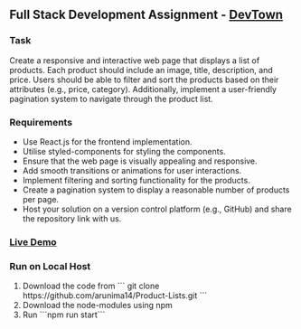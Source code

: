 ## Full Stack Development Assignment - <u>DevTown</u>

<h3>Task</h3>
<p>Create a responsive and interactive web page that displays a list of products. Each product should include an image, title, description, and price. Users should be able to filter and sort the products based on their attributes (e.g., price, category). Additionally, implement a user-friendly pagination system to navigate through the product list.</p>

<h3>Requirements</h3>
<ul>
    <li>Use React.js for the frontend implementation. </li>
    <li>Utilise styled-components for styling the components.</li>
    <li>Ensure that the web page is visually appealing and responsive.</li>
    <li>Add smooth transitions or animations for user interactions.</li>
    <li>Implement filtering and sorting functionality for the products.</li>
    <li>Create a pagination system to display a reasonable number of products per page.</li>
    <li>Host your solution on a version control platform (e.g., GitHub) and share the repository link with us.</li>
</ul>

<h3> <a href="https://product-lists-iota.vercel.app/">Live Demo </a> </h2>

<h3>Run on Local Host </h3>
<ol>
    <li>Download the code from ```
        git clone https://github.com/arunima14/Product-Lists.git 
        ```</li>
    <li>Download the node-modules using npm</li>
    <li>Run ```npm run start```</li>
</ol>
